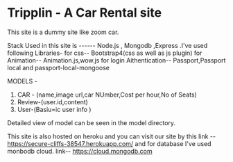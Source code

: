# Tripplin - A Car Rental site

This site is a dummy site like zoom car.

Stack Used in this site is ------ Node.js , Mongodb ,Express .I've used following Libraries-
for css-- Bootstrap4(css as well as js plugin)
for Animation-- Animation.js,wow.js
for login Aithentication-- Passport,Passport local and passport-local-mongoose

MODELS -

1. CAR - (name,image url,car NUmber,Cost per hour,No of Seats)
2. Review-(user.id,content)
3. User-(Basiu=ic user info )

Detailed view of model can be seen in the model directory.

This site is also hosted on heroku and you can visit our site by this link -- https://secure-cliffs-38547.herokuapp.com/
and for database I've used monbodb cloud. link-- https://cloud.mongodb.com
